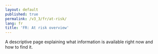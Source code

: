 ```yaml
---
layout: default
published: true
permalink: /v3_3/fr/at-risk/
lang: fr
title: 'FR: At risk overview'
---
```


A descriptive page explaining what information is available right now and how to find it.
